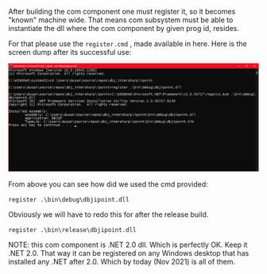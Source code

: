 
After building the com component one must register it, so it becomes "known" machine wide. 
That means com subsystem must be able to instantiate the dll where the com component by given prog id, resides.

For that please use the `register.cmd` , made available in here. Here is the screen dump after its successful use:

![ ](media/after_register.jpg)

From above you can see how did we used the cmd provided:

```
register .\bin\debug\dbjipoint.dll
```

Obviously we will have to redo this for after the release build.

```
register .\bin\release\dbjipoint.dll
```

NOTE: this com component is .NET 2.0 dll. Which is perfectly OK. Keep it .NET 2.0. That way it can be registered on any Windows desktop that has installed any .NET after 2.0. Which by today (Nov 2021) is all of them.

